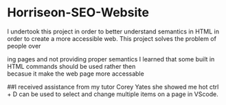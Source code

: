 # Horriseon-SEO-Website
I undertook this project in order to better understand semantics in HTML in order to create a more accessible web.
This project solves the problem of people over <div>ing pages and not providing proper semantics 
I learned that some built in HTML commands should be used rather then <div> becasue it make the web page more accessable 

##I received assistance from my tutor Corey Yates she showed me hot ctrl + D can be used to select and change multiple items on a page in VScode.  
